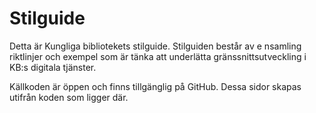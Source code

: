 # Stilguide

Detta är Kungliga bibliotekets stilguide. Stilguiden består av e nsamling riktlinjer och exempel som är tänka att underlätta gränssnittsutveckling i KB:s digitala tjänster.

Källkoden är öppen och finns tillgänglig på GitHub. Dessa sidor skapas utifrån koden som ligger där.